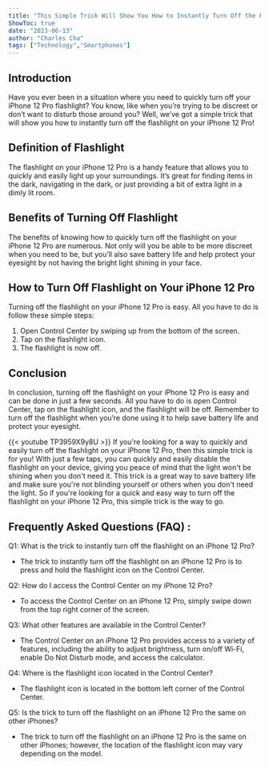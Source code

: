 ```yaml
---
title: "This Simple Trick Will Show You How to Instantly Turn Off the Flashlight on Your iPhone 12 Pro!"
ShowToc: true 
date: "2023-06-13"
author: "Charles Cha" 
tags: ["Technology","Smartphones"]
---
```

## Introduction

Have you ever been in a situation where you need to quickly turn off your iPhone 12 Pro flashlight? You know, like when you’re trying to be discreet or don’t want to disturb those around you? Well, we’ve got a simple trick that will show you how to instantly turn off the flashlight on your iPhone 12 Pro! 

## Definition of Flashlight

The flashlight on your iPhone 12 Pro is a handy feature that allows you to quickly and easily light up your surroundings. It’s great for finding items in the dark, navigating in the dark, or just providing a bit of extra light in a dimly lit room. 

## Benefits of Turning Off Flashlight

The benefits of knowing how to quickly turn off the flashlight on your iPhone 12 Pro are numerous. Not only will you be able to be more discreet when you need to be, but you’ll also save battery life and help protect your eyesight by not having the bright light shining in your face. 

## How to Turn Off Flashlight on Your iPhone 12 Pro

Turning off the flashlight on your iPhone 12 Pro is easy. All you have to do is follow these simple steps:

1. Open Control Center by swiping up from the bottom of the screen. 
2. Tap on the flashlight icon. 
3. The flashlight is now off. 

## Conclusion

In conclusion, turning off the flashlight on your iPhone 12 Pro is easy and can be done in just a few seconds. All you have to do is open Control Center, tap on the flashlight icon, and the flashlight will be off. Remember to turn off the flashlight when you’re done using it to help save battery life and protect your eyesight.

{{< youtube TP3959X9y8U >}} 
If you're looking for a way to quickly and easily turn off the flashlight on your iPhone 12 Pro, then this simple trick is for you! With just a few taps, you can quickly and easily disable the flashlight on your device, giving you peace of mind that the light won't be shining when you don't need it. This trick is a great way to save battery life and make sure you're not blinding yourself or others when you don't need the light. So if you're looking for a quick and easy way to turn off the flashlight on your iPhone 12 Pro, this simple trick is the way to go.

## Frequently Asked Questions (FAQ) :
Q1: What is the trick to instantly turn off the flashlight on an iPhone 12 Pro?
- The trick to instantly turn off the flashlight on an iPhone 12 Pro is to press and hold the flashlight icon on the Control Center.

Q2: How do I access the Control Center on my iPhone 12 Pro?
- To access the Control Center on an iPhone 12 Pro, simply swipe down from the top right corner of the screen.

Q3: What other features are available in the Control Center?
- The Control Center on an iPhone 12 Pro provides access to a variety of features, including the ability to adjust brightness, turn on/off Wi-Fi, enable Do Not Disturb mode, and access the calculator.

Q4: Where is the flashlight icon located in the Control Center?
- The flashlight icon is located in the bottom left corner of the Control Center.

Q5: Is the trick to turn off the flashlight on an iPhone 12 Pro the same on other iPhones?
- The trick to turn off the flashlight on an iPhone 12 Pro is the same on other iPhones; however, the location of the flashlight icon may vary depending on the model.


